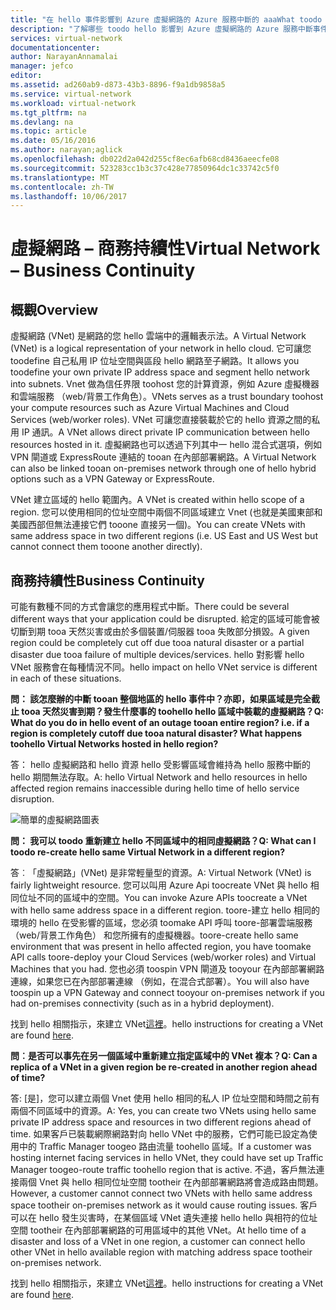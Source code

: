 ```yaml
---
title: "在 hello 事件影響到 Azure 虛擬網路的 Azure 服務中斷的 aaaWhat toodo |Microsoft 文件"
description: "了解哪些 toodo hello 影響到 Azure 虛擬網路的 Azure 服務中斷事件中。"
services: virtual-network
documentationcenter: 
author: NarayanAnnamalai
manager: jefco
editor: 
ms.assetid: ad260ab9-d873-43b3-8896-f9a1db9858a5
ms.service: virtual-network
ms.workload: virtual-network
ms.tgt_pltfrm: na
ms.devlang: na
ms.topic: article
ms.date: 05/16/2016
ms.author: narayan;aglick
ms.openlocfilehash: db022d2a042d255cf8ec6afb68cd8436aeecfe08
ms.sourcegitcommit: 523283cc1b3c37c428e77850964dc1c33742c5f0
ms.translationtype: MT
ms.contentlocale: zh-TW
ms.lasthandoff: 10/06/2017
---
```

# <a name="virtual-network--business-continuity"></a><span data-ttu-id="dea7c-103">虛擬網路 – 商務持續性</span><span class="sxs-lookup"><span data-stu-id="dea7c-103">Virtual Network – Business Continuity</span></span>
## <a name="overview"></a><span data-ttu-id="dea7c-104">概觀</span><span class="sxs-lookup"><span data-stu-id="dea7c-104">Overview</span></span>
<span data-ttu-id="dea7c-105">虛擬網路 (VNet) 是網路的您 hello 雲端中的邏輯表示法。</span><span class="sxs-lookup"><span data-stu-id="dea7c-105">A Virtual Network (VNet) is a logical representation of your network in hello cloud.</span></span> <span data-ttu-id="dea7c-106">它可讓您 toodefine 自己私用 IP 位址空間與區段 hello 網路至子網路。</span><span class="sxs-lookup"><span data-stu-id="dea7c-106">It allows you toodefine your own private IP address space and segment hello network into subnets.</span></span> <span data-ttu-id="dea7c-107">Vnet 做為信任界限 toohost 您的計算資源，例如 Azure 虛擬機器和雲端服務 （web/背景工作角色）。</span><span class="sxs-lookup"><span data-stu-id="dea7c-107">VNets serves as a trust boundary toohost your compute resources such as Azure Virtual Machines and Cloud Services (web/worker roles).</span></span> <span data-ttu-id="dea7c-108">VNet 可讓您直接裝載於它的 hello 資源之間的私用 IP 通訊。</span><span class="sxs-lookup"><span data-stu-id="dea7c-108">A VNet allows direct private IP communication between hello resources hosted in it.</span></span> <span data-ttu-id="dea7c-109">虛擬網路也可以透過下列其中一 hello 混合式選項，例如 VPN 閘道或 ExpressRoute 連結的 tooan 在內部部署網路。</span><span class="sxs-lookup"><span data-stu-id="dea7c-109">A Virtual Network can also be linked tooan on-premises network through one of hello hybrid options such as a VPN Gateway or ExpressRoute.</span></span>

<span data-ttu-id="dea7c-110">VNet 建立區域的 hello 範圍內。</span><span class="sxs-lookup"><span data-stu-id="dea7c-110">A VNet is created within hello scope of a region.</span></span> <span data-ttu-id="dea7c-111">您可以使用相同的位址空間中兩個不同區域建立 Vnet (也就是美國東部和美國西部但無法連接它們 tooone 直接另一個)。</span><span class="sxs-lookup"><span data-stu-id="dea7c-111">You can create VNets with same address space in two different regions (i.e. US East and US West but cannot connect them tooone another directly).</span></span> 

## <a name="business-continuity"></a><span data-ttu-id="dea7c-112">商務持續性</span><span class="sxs-lookup"><span data-stu-id="dea7c-112">Business Continuity</span></span>
<span data-ttu-id="dea7c-113">可能有數種不同的方式會讓您的應用程式中斷。</span><span class="sxs-lookup"><span data-stu-id="dea7c-113">There could be several different ways that your application could be disrupted.</span></span> <span data-ttu-id="dea7c-114">給定的區域可能會被切斷到期 tooa 天然災害或由於多個裝置/伺服器 tooa 失敗部分損毀。</span><span class="sxs-lookup"><span data-stu-id="dea7c-114">A given region could be completely cut off due tooa natural disaster or a partial disaster due tooa failure of multiple devices/services.</span></span> <span data-ttu-id="dea7c-115">hello 對影響 hello VNet 服務會在每種情況不同。</span><span class="sxs-lookup"><span data-stu-id="dea7c-115">hello impact on hello VNet service is different in each of these situations.</span></span>

<span data-ttu-id="dea7c-116">**問： 該怎麼辦的中斷 tooan 整個地區的 hello 事件中？亦即，如果區域是完全截止 tooa 天然災害到期？發生什麼事的 toohello hello 區域中裝載的虛擬網路？**</span><span class="sxs-lookup"><span data-stu-id="dea7c-116">**Q: What do you do in hello event of an outage tooan entire region? i.e. if a region is completely cutoff due tooa natural disaster? What happens toohello Virtual Networks hosted in hello region?**</span></span>

<span data-ttu-id="dea7c-117">答： hello 虛擬網路和 hello 資源 hello 受影響區域會維持為 hello 服務中斷的 hello 期間無法存取。</span><span class="sxs-lookup"><span data-stu-id="dea7c-117">A: hello Virtual Network and hello resources in hello affected region remains inaccessible during hello time of hello service disruption.</span></span>

![簡單的虛擬網路圖表](./media/virtual-network-disaster-recovery-guidance/vnet.png)

<span data-ttu-id="dea7c-119">**問： 我可以 toodo 重新建立 hello 不同區域中的相同虛擬網路？**</span><span class="sxs-lookup"><span data-stu-id="dea7c-119">**Q: What can I toodo re-create hello same Virtual Network in a different region?**</span></span>

<span data-ttu-id="dea7c-120">答︰「虛擬網路」(VNet) 是非常輕量型的資源。</span><span class="sxs-lookup"><span data-stu-id="dea7c-120">A: Virtual Network (VNet) is fairly lightweight resource.</span></span> <span data-ttu-id="dea7c-121">您可以叫用 Azure Api toocreate VNet 與 hello 相同位址不同的區域中的空間。</span><span class="sxs-lookup"><span data-stu-id="dea7c-121">You can invoke Azure APIs toocreate a VNet with hello same address space in a different region.</span></span> <span data-ttu-id="dea7c-122">toore-建立 hello 相同的環境的 hello 在受影響的區域，您必須 toomake API 呼叫 toore-部署雲端服務 （web/背景工作角色） 和您所擁有的虛擬機器。</span><span class="sxs-lookup"><span data-stu-id="dea7c-122">toore-create hello same environment that was present in hello affected region, you have toomake API calls toore-deploy your Cloud Services (web/worker roles) and Virtual Machines that you had.</span></span> <span data-ttu-id="dea7c-123">您也必須 toospin VPN 閘道及 tooyour 在內部部署網路連線，如果您已在內部部署連線 （例如，在混合式部署）。</span><span class="sxs-lookup"><span data-stu-id="dea7c-123">You will also have toospin up a VPN Gateway and connect tooyour on-premises network if you had on-premises connectivity (such as in a hybrid deployment).</span></span>

<span data-ttu-id="dea7c-124">找到 hello 相關指示，來建立 VNet[這裡](virtual-networks-create-vnet-arm-pportal.md)。</span><span class="sxs-lookup"><span data-stu-id="dea7c-124">hello instructions for creating a VNet are found [here](virtual-networks-create-vnet-arm-pportal.md).</span></span> 

<span data-ttu-id="dea7c-125">**問︰是否可以事先在另一個區域中重新建立指定區域中的 VNet 複本？**</span><span class="sxs-lookup"><span data-stu-id="dea7c-125">**Q: Can a replica of a VNet in a given region be re-created in another region ahead of time?**</span></span>

<span data-ttu-id="dea7c-126">答: [是]，您可以建立兩個 Vnet 使用 hello 相同的私人 IP 位址空間和時間之前有兩個不同區域中的資源。</span><span class="sxs-lookup"><span data-stu-id="dea7c-126">A: Yes, you can create two VNets using hello same private IP address space and resources in two different regions ahead of time.</span></span> <span data-ttu-id="dea7c-127">如果客戶已裝載網際網路對向 hello VNet 中的服務，它們可能已設定為使用中的 Traffic Manager toogeo 路由流量 toohello 區域。</span><span class="sxs-lookup"><span data-stu-id="dea7c-127">If a customer was hosting internet facing services in hello VNet, they could have set up Traffic Manager toogeo-route traffic toohello region that is active.</span></span> <span data-ttu-id="dea7c-128">不過，客戶無法連接兩個 Vnet 與 hello 相同位址空間 tootheir 在內部部署網路將會造成路由問題。</span><span class="sxs-lookup"><span data-stu-id="dea7c-128">However, a customer cannot connect two VNets with hello same address space tootheir on-premises network as it would cause routing issues.</span></span> <span data-ttu-id="dea7c-129">客戶可以在 hello 發生災害時，在某個區域 VNet 遺失連接 hello hello 與相符的位址空間 tootheir 在內部部署網路的可用區域中的其他 VNet。</span><span class="sxs-lookup"><span data-stu-id="dea7c-129">At hello time of a disaster and loss of a VNet in one region, a customer can connect hello other VNet in hello available region with matching address space tootheir on-premises network.</span></span>

<span data-ttu-id="dea7c-130">找到 hello 相關指示，來建立 VNet[這裡](virtual-networks-create-vnet-arm-pportal.md)。</span><span class="sxs-lookup"><span data-stu-id="dea7c-130">hello instructions for creating a VNet are found [here](virtual-networks-create-vnet-arm-pportal.md).</span></span>

